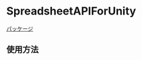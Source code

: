 <h1>SpreadsheetAPIForUnity</h1>
<a href = "https://github.com/matokutora/SpreadsheetAPIForUnity/releases/tag/Alfa">
  <p>パッケージ<p>
</a>

<h2>使用方法</h2>

